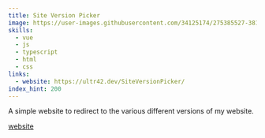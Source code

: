 ```yaml
---
title: Site Version Picker
image: https://user-images.githubusercontent.com/34125174/275385527-38153af3-03ed-41e4-9659-d86c5b41a141.png
skills:
  - vue
  - js
  - typescript
  - html
  - css
links:
  - website: https://ultr42.dev/SiteVersionPicker/
index_hint: 200
---
```

A simple website to redirect to the various different versions of my website.


[website](https://ultr42.dev/SiteVersionPicker/)